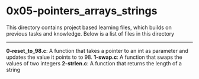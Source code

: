 # 0x05-pointers_arrays_strings
This directory contains project based learning files, which builds on previous tasks and knowledge.
Below is a list of files in this directory

---
**0-reset_to_98.c**: A function that takes a pointer to an int as parameter and updates the value it points to to 98.
**1-swap.c**: A function that swaps the values of two integers
**2-strlen.c**: A function that returns the length of a string
